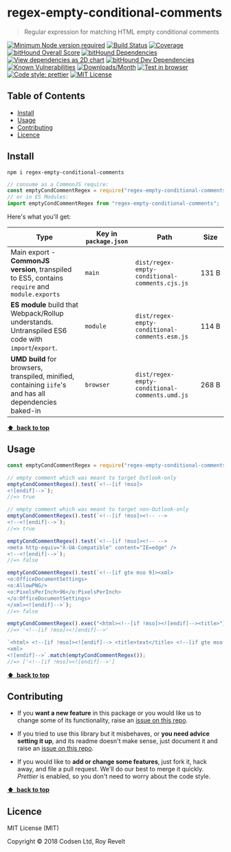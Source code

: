 # regex-empty-conditional-comments

> Regular expression for matching HTML empty conditional comments

[![Minimum Node version required][node-img]][node-url]
[![Build Status][travis-img]][travis-url]
[![Coverage][cov-img]][cov-url]
[![bitHound Overall Score][overall-img]][overall-url]
[![bitHound Dependencies][deps-img]][deps-url]
[![View dependencies as 2D chart][deps2d-img]][deps2d-url]
[![bitHound Dev Dependencies][dev-img]][dev-url]
[![Known Vulnerabilities][vulnerabilities-img]][vulnerabilities-url]
[![Downloads/Month][downloads-img]][downloads-url]
[![Test in browser][runkit-img]][runkit-url]
[![Code style: prettier][prettier-img]][prettier-url]
[![MIT License][license-img]][license-url]

## Table of Contents

<!-- prettier-ignore-start -->

<!-- START doctoc generated TOC please keep comment here to allow auto update -->
<!-- DON'T EDIT THIS SECTION, INSTEAD RE-RUN doctoc TO UPDATE -->


- [Install](#install)
- [Usage](#usage)
- [Contributing](#contributing)
- [Licence](#licence)

<!-- END doctoc generated TOC please keep comment here to allow auto update -->

<!-- prettier-ignore-end -->

## Install

```
npm i regex-empty-conditional-comments
```

```js
// consume as a CommonJS require:
const emptyCondCommentRegex = require("regex-empty-conditional-comments");
// or in ES Modules:
import emptyCondCommentRegex from "regex-empty-conditional-comments";
```

Here's what you'll get:

| Type                                                                                                    | Key in `package.json` | Path                                           | Size       |
| ------------------------------------------------------------------------------------------------------- | --------------------- | ---------------------------------------------- | ---------- |
| Main export - **CommonJS version**, transpiled to ES5, contains `require` and `module.exports`          | `main`                | `dist/regex-empty-conditional-comments.cjs.js` | 131&nbsp;B |
| **ES module** build that Webpack/Rollup understands. Untranspiled ES6 code with `import`/`export`.      | `module`              | `dist/regex-empty-conditional-comments.esm.js` | 114&nbsp;B |
| **UMD build** for browsers, transpiled, minified, containing `iife`'s and has all dependencies baked-in | `browser`             | `dist/regex-empty-conditional-comments.umd.js` | 268&nbsp;B |

**[⬆ &nbsp;back to top](#)**

## Usage

```js
const emptyCondCommentRegex = require("regex-empty-conditional-comments");

// empty comment which was meant to target Outlook-only
emptyCondCommentRegex().test(`<!--[if !mso]>
<![endif]-->`);
//=> true

// empty comment which was meant to target non-Outlook-only
emptyCondCommentRegex().test(`<!--[if !mso]><!-- -->
<!--<![endif]-->`);
//=> true

emptyCondCommentRegex().test(`<!--[if !mso]><!-- -->
<meta http-equiv="X-UA-Compatible" content="IE=edge" />
<!--<![endif]-->`);
//=> false

emptyCondCommentRegex().test(`<!--[if gte mso 9]><xml>
<o:OfficeDocumentSettings>
<o:AllowPNG/>
<o:PixelsPerInch>96</o:PixelsPerInch>
</o:OfficeDocumentSettings>
</xml><![endif]-->`);
//=> false

emptyCondCommentRegex().exec("<html><!--[if !mso]><![endif]--><title>")[0];
//=> '<!--[if !mso]><![endif]-->'

`<html> <!--[if !mso]><![endif]--> <title>text</title> <!--[if gte mso 9]>
<xml>
<![endif]-->`.match(emptyCondCommentRegex());
//=> ['<!--[if !mso]><![endif]-->']
```

**[⬆ &nbsp;back to top](#)**

## Contributing

* If you **want a new feature** in this package or you would like us to change some of its functionality, raise an [issue on this repo](https://github.com/codsen/regex-empty-conditional-comments/issues).

* If you tried to use this library but it misbehaves, or **you need advice setting it up**, and its readme doesn't make sense, just document it and raise an [issue on this repo](https://github.com/codsen/regex-empty-conditional-comments/issues).

* If you would like to **add or change some features**, just fork it, hack away, and file a pull request. We'll do our best to merge it quickly. _Prettier_ is enabled, so you don't need to worry about the code style.

**[⬆ &nbsp;back to top](#)**

## Licence

MIT License (MIT)

Copyright © 2018 Codsen Ltd, Roy Revelt

[node-img]: https://img.shields.io/node/v/regex-empty-conditional-comments.svg?style=flat-square&label=works%20on%20node
[node-url]: https://www.npmjs.com/package/regex-empty-conditional-comments
[travis-img]: https://img.shields.io/travis/codsen/regex-empty-conditional-comments.svg?style=flat-square
[travis-url]: https://travis-ci.org/codsen/regex-empty-conditional-comments
[cov-img]: https://coveralls.io/repos/github/codsen/regex-empty-conditional-comments/badge.svg?style=flat-square?branch=master
[cov-url]: https://coveralls.io/github/codsen/regex-empty-conditional-comments?branch=master
[overall-img]: https://img.shields.io/bithound/code/github/codsen/regex-empty-conditional-comments.svg?style=flat-square
[overall-url]: https://www.bithound.io/github/codsen/regex-empty-conditional-comments
[deps-img]: https://img.shields.io/bithound/dependencies/github/codsen/regex-empty-conditional-comments.svg?style=flat-square
[deps-url]: https://www.bithound.io/github/codsen/regex-empty-conditional-comments/master/dependencies/npm
[deps2d-img]: https://img.shields.io/badge/deps%20in%202D-see_here-08f0fd.svg?style=flat-square
[deps2d-url]: http://npm.anvaka.com/#/view/2d/regex-empty-conditional-comments
[dev-img]: https://img.shields.io/bithound/devDependencies/github/codsen/regex-empty-conditional-comments.svg?style=flat-square
[dev-url]: https://www.bithound.io/github/codsen/regex-empty-conditional-comments/master/dependencies/npm
[vulnerabilities-img]: https://snyk.io/test/github/codsen/regex-empty-conditional-comments/badge.svg?style=flat-square
[vulnerabilities-url]: https://snyk.io/test/github/codsen/regex-empty-conditional-comments
[downloads-img]: https://img.shields.io/npm/dm/regex-empty-conditional-comments.svg?style=flat-square
[downloads-url]: https://npmcharts.com/compare/regex-empty-conditional-comments
[runkit-img]: https://img.shields.io/badge/runkit-test_in_browser-a853ff.svg?style=flat-square
[runkit-url]: https://npm.runkit.com/regex-empty-conditional-comments
[prettier-img]: https://img.shields.io/badge/code_style-prettier-ff69b4.svg?style=flat-square
[prettier-url]: https://github.com/prettier/prettier
[license-img]: https://img.shields.io/npm/l/regex-empty-conditional-comments.svg?style=flat-square
[license-url]: https://github.com/codsen/regex-empty-conditional-comments/blob/master/license.md
